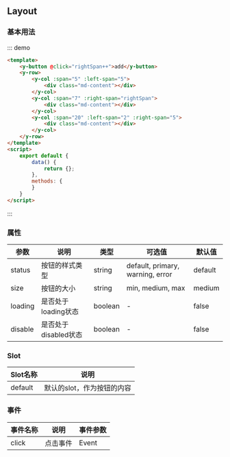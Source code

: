 <script>
    export default {
        data() {
            return {
                rightSpan: 3
            };
        },
        methods: {
        }
    }
</script>
<style>
.md-box {
    margin-bottom: 20px;
}
.md-box:last-child {
    margin-bottom: 0px;
}
.md-content {
    height: 50px;
    border: 1px solid;
}
</style>
## Layout

### 基本用法

::: demo
```html
<template>
    <y-button @click="rightSpan++">add</y-button>
    <y-row>
        <y-col :span="5" :left-span="5">
            <div class="md-content"></div>
        </y-col>
        <y-col :span="7" :right-span="rightSpan">
            <div class="md-content"></div>
        </y-col>
        <y-col :span="20" :left-span="2" :right-span="5">
            <div class="md-content"></div>
        </y-col>
    </y-row>
</template>
<script>
    export default {
        data() {
            return {};
        },
        methods: {
        }
    }
</script>
```
:::

### 属性

| 参数      | 说明                             | 类型      | 可选值       | 默认值 |
| -------- | -------------------------------- | -------- | ----------- | ----- |
| status   | 按钮的样式类型 | string    | default, primary, warning, error | default |
| size     | 按钮的大小                        | string   | min, medium, max | medium |
| loading  | 是否处于loading状态    | boolean   | -           | false |
| disable | 是否处于disabled状态   | boolean   | -           | false |

### Slot

| Slot名称  | 说明                             |
| -------- | -------------------------------- |
| default  | 默认的slot，作为按钮的内容 |

### 事件

| 事件名称  | 说明                              | 事件参数  |
| -------- | -------------------------------- | -------- |
| click    | 点击事件 | Event |
